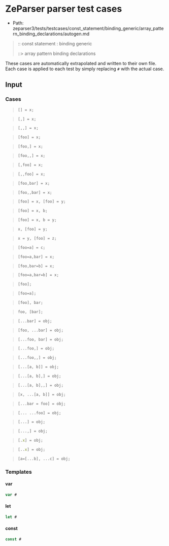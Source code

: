# ZeParser parser test cases

- Path: zeparser3/tests/testcases/const_statement/binding_generic/array_pattern_binding_declarations/autogen.md

> :: const statement : binding generic
>
> ::> array pattern binding declarations

These cases are automatically extrapolated and written to their own file.
Each case is applied to each test by simply replacing `#` with the actual case.

## Input

### Cases

> `````js
> [] = x;
> `````

> `````js
> [,] = x;
> `````

> `````js
> [,,] = x;
> `````

> `````js
> [foo] = x;
> `````

> `````js
> [foo,] = x;
> `````

> `````js
> [foo,,] = x;
> `````

> `````js
> [,foo] = x;
> `````

> `````js
> [,,foo] = x;
> `````

> `````js
> [foo,bar] = x;
> `````

> `````js
> [foo,,bar] = x;
> `````

> `````js
> [foo] = x, [foo] = y;
> `````

> `````js
> [foo] = x, b;
> `````

> `````js
> [foo] = x, b = y;
> `````

> `````js
> x, [foo] = y;
> `````

> `````js
> x = y, [foo] = z;
> `````

> `````js
> [foo=a] = c;
> `````

> `````js
> [foo=a,bar] = x;
> `````

> `````js
> [foo,bar=b] = x;
> `````

> `````js
> [foo=a,bar=b] = x;
> `````

> `````js
> [foo];
> `````

> `````js
> [foo=a];
> `````

> `````js
> [foo], bar;
> `````

> `````js
> foo, [bar];
> `````

> `````js
> [...bar] = obj;
> `````

> `````js
> [foo, ...bar] = obj;
> `````

> `````js
> [...foo, bar] = obj;
> `````

> `````js
> [...foo,] = obj;
> `````

> `````js
> [...foo,,] = obj;
> `````

> `````js
> [...[a, b]] = obj;
> `````

> `````js
> [...[a, b],] = obj;
> `````

> `````js
> [...[a, b],,] = obj;
> `````

> `````js
> [x, ...[a, b]] = obj;
> `````

> `````js
> [...bar = foo] = obj;
> `````

> `````js
> [... ...foo] = obj;
> `````

> `````js
> [...] = obj;
> `````

> `````js
> [...,] = obj;
> `````

> `````js
> [.x] = obj;
> `````

> `````js
> [..x] = obj;
> `````

> `````js
> [a=[...b], ...c] = obj;
> `````

### Templates

#### var

`````js
var #
`````

#### let

`````js
let #
`````

#### const

`````js
const #
`````

